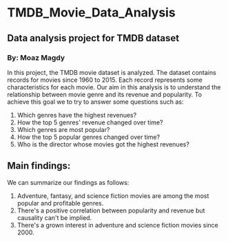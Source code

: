 # TMDB_Movie_Data_Analysis
## Data analysis project for TMDB dataset
### By: Moaz Magdy

In this project, the TMDB movie dataset is analyzed. The dataset contains records for movies since 1960 to 2015. Each record represents some characteristics for each movie. Our aim in this analysis is to understand the relationship between movie genre and its revenue and popularity. To achieve this goal we to try to answer some questions such as:
1. Which genres have the highest revenues?
2. How the top 5 genres' revenue changed over time?
3. Which genres are most popular?
4. How the top 5 popular genres changed over time?
5. Who is the director whose movies got the highest revenues?

## Main findings:
We can summarize our findings as follows:

1. Adventure, fantasy, and science fiction movies are among the most popular and profitable genres.
2. There's a positive correlation between popularity and revenue but causality can't be implied.
3. There's a grown interest in adventure and science fiction movies since 2000.
